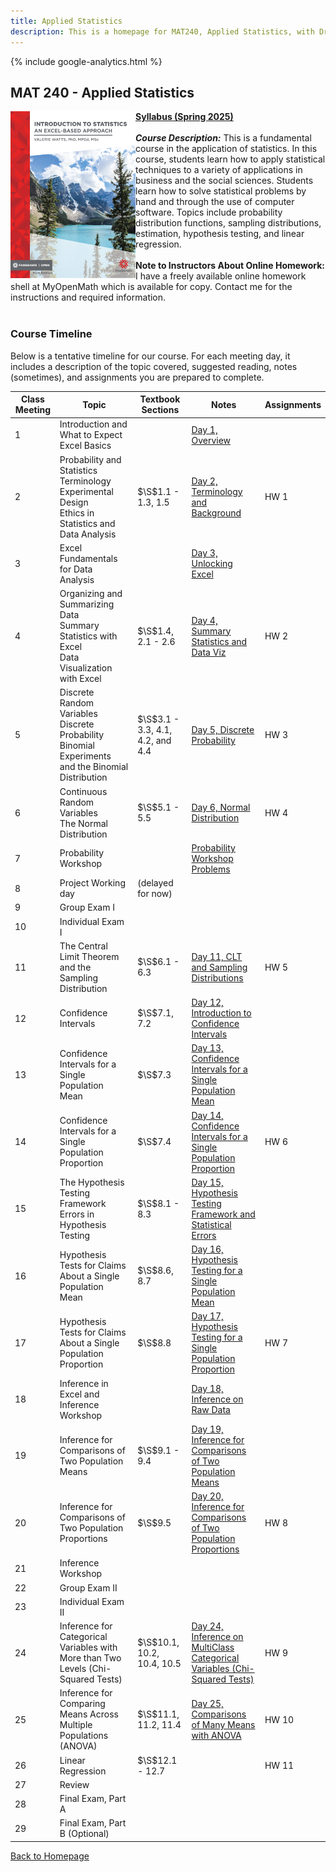 ```yaml
---
title: Applied Statistics
description: This is a homepage for MAT240, Applied Statistics, with Dr. Gilbert at Southern New Hampshire University. This course covers an introduction to data, exploratory data analyses and data visualization, one- and two-sample inference via confidence intervals and hypothesis testing for both proportions and means, chi-squared tests for goodness of fit and independence, ANOVA for comparisons of multiple group means, and introduces linear regression. The course also provides an introduction to Excel, the use of which is embedded throughout the semester.
---
```


{% include google-analytics.html %}

<script src='https://storage.ko-fi.com/cdn/scripts/overlay-widget.js'></script>
<script>
  kofiWidgetOverlay.draw('agmath', {
    'type': 'floating-chat',
    'floating-chat.donateButton.text': 'Support me',
    'floating-chat.donateButton.background-color': '#794bc4',
    'floating-chat.donateButton.text-color': '#fff'
  });
</script>

## MAT 240 - Applied Statistics

<script> MathJax = { tex: { inlineMath: [['$', '$'], ['\\(', '\\)']] }, svg: { fontCache: 'global' } }; </script> <script type="text/javascript" id="MathJax-script" async src="https://cdn.jsdelivr.net/npm/mathjax@3/es5/tex-svg.js"> </script>

<a href="https://ecampusontario.pressbooks.pub/introstats/"><img src="/SiteFiles/StatsWithExcelCover.png" align="left" width=200></a>[**Syllabus (Spring 2025)**](https://drive.google.com/file/d/14POlqZC4XcZ0fbk0Ck2S1VVSZTiTY9ur/view?usp=sharing)<br/>
<br/>
***Course Description:*** This is a fundamental course in the application of statistics.  In this course, students learn how to apply statistical techniques to a variety of applications in business and the social sciences.  Students learn how to solve statistical problems by hand and through the use of computer software.  Topics include probability distribution functions, sampling distributions, estimation, hypothesis testing, and linear regression.
<br/>
<br/>
<b>Note to Instructors About Online Homework:</b> I have a freely available online homework shell at MyOpenMath which is available for copy. Contact me for the instructions and required information.
<br/>
<br/>

### Course Timeline

Below is a tentative timeline for our course. For each meeting day, it includes a description of the topic covered, suggested reading, notes (sometimes), and assignments you are prepared to complete.

| Class Meeting | Topic | Textbook Sections | Notes | Assignments |
|---------------|--------------|--------------|-----------|-------------|
| 1 | Introduction and What to Expect<br/> Excel Basics |  | [Day 1, Overview](https://docs.google.com/presentation/d/11L82gdD-nUlJQS5BvyNZWgQ96SpS02RX/edit?usp=sharing&ouid=105915137780027700641&rtpof=true&sd=true) |  |
| 2 | Probability and Statistics Terminology<br/> Experimental Design<br/> Ethics in Statistics and Data Analysis | $\S$1.1 - 1.3, 1.5 | [Day 2, Terminology and Background](https://docs.google.com/presentation/d/11xBXW49UZ_ewOWr_d-NOPSrXtQRfgFd-/edit?usp=sharing&ouid=105915137780027700641&rtpof=true&sd=true) | HW 1 |
| 3 | Excel Fundamentals for Data Analysis |  | [Day 3, Unlocking Excel](https://docs.google.com/presentation/d/11MZQqfG2AElsBaBRSJtW0QUGfayo0KWq/edit?usp=sharing&ouid=105915137780027700641&rtpof=true&sd=true) |  |
| 4 | Organizing and Summarizing Data<br/> Summary Statistics with Excel<br/> Data Visualization with Excel | $\S$1.4, 2.1 - 2.6 | [Day 4, Summary Statistics and Data Viz](https://docs.google.com/presentation/d/11zzXUc3NQZTQDa22q-5IxhX2Ju3Az_yn/edit?usp=sharing&ouid=105915137780027700641&rtpof=true&sd=true) | HW 2 |
| 5 | Discrete Random Variables<br/> Discrete Probability<br/> Binomial Experiments and the Binomial Distribution | $\S$3.1 - 3.3, 4.1, 4.2, and 4.4 | [Day 5, Discrete Probability](https://docs.google.com/presentation/d/127cX6V_UayfambCTneywDZ8PpVbjOPRu/edit?usp=sharing&ouid=105915137780027700641&rtpof=true&sd=true) | HW 3 |
| 6 | Continuous Random Variables<br/> The Normal Distribution | $\S$5.1 - 5.5 | [Day 6, Normal Distribution](https://docs.google.com/presentation/d/12G0UQoEwpFm-VB_3CI_YfjiU2_aEYJAB/edit?usp=sharing&ouid=105915137780027700641&rtpof=true&sd=true) | HW 4 |
| 7 | Probability Workshop |  | [Probability Workshop Problems](https://docs.google.com/presentation/d/12XMxhGw8vCOh7utBnKxST3r3KLrxFYPV/edit?usp=sharing&ouid=105915137780027700641&rtpof=true&sd=true) |  |
| 8 | Project Working day | (delayed for now) |  |
| 9 | Group Exam I |  |  |  |
| 10 | Individual Exam I |  |  |  |
| 11 | The Central Limit Theorem and the Sampling Distribution | $\S$6.1 - 6.3 | [Day 11, CLT and Sampling Distributions](https://docs.google.com/presentation/d/12YAyXsiLDNtJIfOm2HAs9MzrNSgbifot/edit?usp=sharing&ouid=105915137780027700641&rtpof=true&sd=true) | HW 5 |
| 12 | Confidence Intervals | $\S$7.1, 7.2 | [Day 12, Introduction to Confidence Intervals](https://docs.google.com/presentation/d/12_h4EeFmj68j7CGW09OeHEOKpevNSeKZ/edit?usp=sharing&ouid=105915137780027700641&rtpof=true&sd=true) |  |
| 13 | Confidence Intervals for a Single Population Mean | $\S$7.3 | [Day 13, Confidence Intervals for a Single Population Mean](https://docs.google.com/presentation/d/13ln6ET7GTYYtHeMEV-aIk4bb4a2O2-y-/edit?usp=sharing&ouid=105915137780027700641&rtpof=true&sd=true) |  |
| 14 | Confidence Intervals for a Single Population Proportion | $\S$7.4 | [Day 14, Confidence Intervals for a Single Population Proportion](https://docs.google.com/presentation/d/13wjJXMizLOUQ49iNwRJHNc1RSv1uEfGd/edit?usp=sharing&ouid=105915137780027700641&rtpof=true&sd=true) | HW 6 |
| 15 | The Hypothesis Testing Framework<br/> Errors in Hypothesis Testing | $\S$8.1 - 8.3 | [Day 15, Hypothesis Testing Framework and Statistical Errors](https://docs.google.com/presentation/d/143pE-LpoL9MdKMON2R1hP6XDt8IBiSh7/edit?usp=sharing&ouid=105915137780027700641&rtpof=true&sd=true) |  |
| 16 | Hypothesis Tests for Claims About a Single Population Mean | $\S$8.6, 8.7 | [Day 16, Hypothesis Testing for a Single Population Mean](https://docs.google.com/presentation/d/13x2et0pM3XHYvp2HH-dg0xModP1dR2zU/edit?usp=sharing&ouid=105915137780027700641&rtpof=true&sd=true) |  |
| 17 | Hypothesis Tests for Claims About a Single Population Proportion | $\S$8.8 | [Day 17, Hypothesis Testing for a Single Population Proportion](https://docs.google.com/presentation/d/14A0QK7CxTYldmv3DXf7Of1pggJ9sXfRK/edit?usp=sharing&ouid=105915137780027700641&rtpof=true&sd=true) | HW 7 |
| 18 | Inference in Excel and Inference Workshop |  | [Day 18, Inference on Raw Data](https://docs.google.com/presentation/d/1fxVJN8PjmO1cZn-c7AQxI6BMJO79WEpq/edit?usp=sharing&ouid=105915137780027700641&rtpof=true&sd=true) |  |
| 19 | Inference for Comparisons of Two Population Means | $\S$9.1 - 9.4 | [Day 19, Inference for Comparisons of Two Population Means](https://docs.google.com/presentation/d/14FeJFB80ZzXUJW7RVTTPnSoPbvSuRglS/edit?usp=sharing&ouid=105915137780027700641&rtpof=true&sd=true) |  |
| 20 | Inference for Comparisons of Two Population Proportions | $\S$9.5 | [Day 20, Inference for Comparisons of Two Population Proportions](https://docs.google.com/presentation/d/14JUUbwsMsF8V2JplJDfzX-gBgIUD2dm4/edit?usp=sharing&ouid=105915137780027700641&rtpof=true&sd=true) | HW 8 |
| 21 | Inference Workshop |  |  |  |
| 22 | Group Exam II |  |  |  |
| 23 | Individual Exam II |  |  |  |
| 24 | Inference for Categorical Variables with More than Two Levels (Chi-Squared Tests) | $\S$10.1, 10.2, 10.4, 10.5 | [Day 24, Inference on MultiClass Categorical Variables (Chi-Squared Tests)](https://docs.google.com/presentation/d/14a2CsiYGWVmCBlZtkdhYsojUGxV8FwA-/edit?usp=sharing&ouid=105915137780027700641&rtpof=true&sd=true) | HW 9 |
| 25 | Inference for Comparing Means Across Multiple Populations (ANOVA) | $\S$11.1, 11.2, 11.4 | [Day 25, Comparisons of Many Means with ANOVA](https://docs.google.com/presentation/d/14beehQu8gUjynCGDAHr2Cj_HIeE1WIo5/edit?usp=sharing&ouid=105915137780027700641&rtpof=true&sd=true) | HW 10 |
| 26 | Linear Regression | $\S$12.1 - 12.7 |  | HW 11 |
| 27 | Review |  |  |  |
| 28 | Final Exam, Part A |  |  |  |
| 29 | Final Exam, Part B (Optional) |  |  |  |

[Back to Homepage](https://agmath.github.io/)
